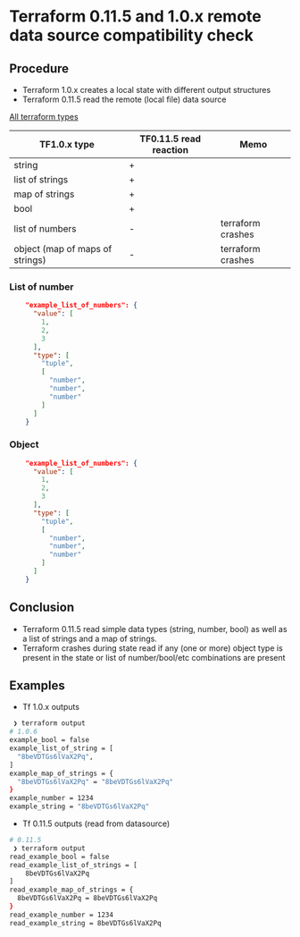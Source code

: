 # Terraform 0.11.5 and 1.0.x remote data source compatibility check

## Procedure

- Terraform 1.0.x creates a local state with different output structures
- Terraform 0.11.5 read the remote (local file) data source

[All terraform types](https://www.terraform.io/docs/language/expressions/types.html)

| TF1.0.x type                    | TF0.11.5 read reaction | Memo              |
| ------------------------------- | ---------------------- | ----------------- |
| string                          | +                      |                   |
| list of strings                 | +                      |                   |
| map of strings                  | +                      |                   |
| bool                            | +                      |                   |
| list of numbers                 | -                      | terraform crashes |
| object (map of maps of strings) | -                      | terraform crashes |

### List of number

```json
    "example_list_of_numbers": {
      "value": [
        1,
        2,
        3
      ],
      "type": [
        "tuple",
        [
          "number",
          "number",
          "number"
        ]
      ]
    }
```

### Object

```json
    "example_list_of_numbers": {
      "value": [
        1,
        2,
        3
      ],
      "type": [
        "tuple",
        [
          "number",
          "number",
          "number"
        ]
      ]
    }
```

## Conclusion

- Terraform 0.11.5 read simple data types (string, number, bool) as well as a list of strings and a map of strings.
- Terraform crashes during state read if any (one or more) object type is present in the state or list of number/bool/etc combinations are present

## Examples

- Tf 1.0.x outputs

```sh
 ❯ terraform output
# 1.0.6
example_bool = false
example_list_of_string = [
  "8beVDTGs6lVaX2Pq",
]
example_map_of_strings = {
  "8beVDTGs6lVaX2Pq" = "8beVDTGs6lVaX2Pq"
}
example_number = 1234
example_string = "8beVDTGs6lVaX2Pq"
```

- Tf 0.11.5 outputs (read from datasource)

```sh
# 0.11.5
 ❯ terraform output
read_example_bool = false
read_example_list_of_strings = [
    8beVDTGs6lVaX2Pq
]
read_example_map_of_strings = {
  8beVDTGs6lVaX2Pq = 8beVDTGs6lVaX2Pq
}
read_example_number = 1234
read_example_string = 8beVDTGs6lVaX2Pq
```
